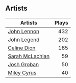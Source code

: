## Artists
Artists | Plays 
----- | -----: 
[John Lennon](/artists/john-lennon-972) | 432
[John Legend](/artists/john-legend-36643) | 202
[Celine Dion](/artists/celine-dion-39068) | 165
[Sarah McLachlan](/artists/sarah-mclachlan-89556) | 59
[Josh Groban](/artists/josh-groban-58260) | 50
[Miley Cyrus](/artists/miley-cyrus-42281) | 40

